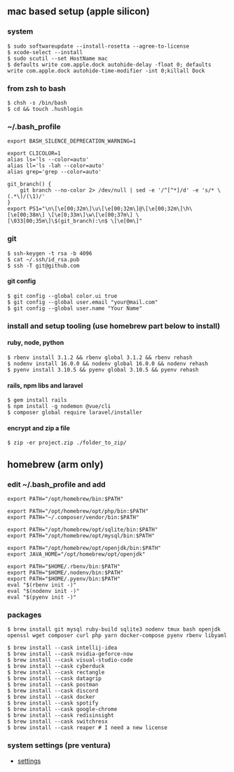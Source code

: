 ## mac based setup (apple silicon)

### system
    $ sudo softwareupdate --install-rosetta --agree-to-license
    $ xcode-select --install
    $ sudo scutil --set HostName mac
    $ defaults write com.apple.dock autohide-delay -float 0; defaults write com.apple.dock autohide-time-modifier -int 0;killall Dock
    
### from zsh to bash
    $ chsh -s /bin/bash
    $ cd && touch .hushlogin

### ~/.bash_profile
    export BASH_SILENCE_DEPRECATION_WARNING=1

    export CLICOLOR=1
    alias ls='ls --color=auto'
    alias ll='ls -lah --color=auto'
    alias grep='grep --color=auto'
    
    git_branch() {
        git branch --no-color 2> /dev/null | sed -e '/^[^*]/d' -e 's/* \(.*\)/(\1)/'
    }
    export PS1="\n\[\e[00;32m\]\u\[\e[00;32m\]@\[\e[00;32m\]\h\[\e[00;38m\] \[\e[0;33m\]\w\[\e[00;37m\] \[\033[00;35m\]\$(git_branch):\n$ \[\e[0m\]"

### git
    $ ssh-keygen -t rsa -b 4096
    $ cat ~/.ssh/id_rsa.pub
    $ ssh -T git@github.com

#### git config
    $ git config --global color.ui true
    $ git config --global user.email "your@mail.com"
    $ git config --global user.name "Your Name"

### install and setup tooling (use homebrew part below to install)

#### ruby, node, python
    $ rbenv install 3.1.2 && rbenv global 3.1.2 && rbenv rehash
    $ nodenv install 16.0.0 && nodenv global 16.0.0 && nodenv rehash
    $ pyenv install 3.10.5 && pyenv global 3.10.5 && pyenv rehash
    
#### rails, npm libs and laravel
    $ gem install rails
    $ npm install -g nodemon @vue/cli    
    $ composer global require laravel/installer
    
#### encrypt and zip a file
    $ zip -er project.zip ./folder_to_zip/

## homebrew (arm only)

### edit ~/.bash_profile and add

    export PATH="/opt/homebrew/bin:$PATH"
    
    export PATH="/opt/homebrew/opt/php/bin:$PATH"
    export PATH="~/.composer/vendor/bin:$PATH"
    
    export PATH="/opt/homebrew/opt/sqlite/bin:$PATH"
    export PATH="/opt/homebrew/opt/mysql/bin:$PATH" 
    
    export PATH="/opt/homebrew/opt/openjdk/bin:$PATH"
    export JAVA_HOME="/opt/homebrew/opt/openjdk"
    
    export PATH="$HOME/.rbenv/bin:$PATH"
    export PATH="$HOME/.nodenv/bin:$PATH"
    export PATH="$HOME/.pyenv/bin:$PATH"
    eval "$(rbenv init -)"
    eval "$(nodenv init -)"
    eval "$(pyenv init -)"

### packages
    $ brew install git mysql ruby-build sqlite3 nodenv tmux bash openjdk openssl wget composer curl php yarn docker-compose pyenv rbenv libyaml

    $ brew install --cask intellij-idea
    $ brew install --cask nvidia-geforce-now
    $ brew install --cask visual-studio-code
    $ brew install --cask cyberduck
    $ brew install --cask rectangle
    $ brew install --cask datagrip
    $ brew install --cask postman
    $ brew install --cask discord
    $ brew install --cask docker
    $ brew install --cask spotify
    $ brew install --cask google-chrome
    $ brew install --cask redisinsight
    $ brew install --cask switchresx
    $ brew install --cask reaper # I need a new license

### system settings (pre ventura)
* [settings](https://github.com/ek926m/dotfiles/blob/main/settings.md)
